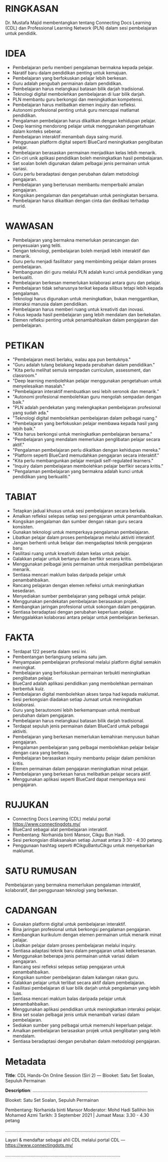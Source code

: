 # RINGKASAN
Dr. Mustafa Majid membentangkan tentang Connecting Docs Learning (CDL) dan Professional Learning Network (PLN) dalam sesi pembelajaran untuk pendidik.

# IDEA
- Pembelajaran perlu memberi pengalaman bermakna kepada pelajar.
- Naratif baru dalam pendidikan penting untuk kemajuan.
- Pembelajaran yang berfokuskan pelajar lebih berkesan.
- Guru adalah pengubah permainan dalam pendidikan.
- Pembelajaran harus melangkaui batasan bilik darjah tradisional.
- Teknologi digital membolehkan pembelajaran di luar bilik darjah.
- PLN membantu guru berkongsi dan meningkatkan kompetensi.
- Pembelajaran harus melibatkan elemen inquiry dan refleksi.
- Autonomi profesional penting untuk guru mencapai matlamat pendidikan.
- Pengalaman pembelajaran harus dikaitkan dengan kehidupan pelajar.
- Deep learning mendorong pelajar untuk menggunakan pengetahuan dalam konteks sebenar.
- Pembelajaran interaktif menambah daya saing murid.
- Penggunaan platform digital seperti BlueCard meningkatkan penglibatan pelajar.
- Pembelajaran berasaskan permainan menjadikan kelas lebih menarik.
- Ciri-ciri unik aplikasi pendidikan boleh meningkatkan hasil pembelajaran.
- Set soalan boleh digunakan dalam pelbagai jenis permainan untuk variasi.
- Guru perlu beradaptasi dengan perubahan dalam metodologi pengajaran.
- Pembelajaran yang berterusan membantu memperbaiki amalan pengajaran.
- Kongsikan pengalaman dan pengetahuan untuk peningkatan bersama.
- Pembelajaran harus dikaitkan dengan cinta dan dedikasi terhadap murid.

# WAWASAN
- Pembelajaran yang bermakna memerlukan perancangan dan penyesuaian yang teliti.
- Dengan teknologi, pembelajaran boleh menjadi lebih interaktif dan menarik.
- Guru perlu menjadi fasilitator yang membimbing pelajar dalam proses pembelajaran.
- Pembangunan diri guru melalui PLN adalah kunci untuk pendidikan yang berkualiti.
- Pembelajaran berkesan memerlukan kolaborasi antara guru dan pelajar.
- Pembelajaran tidak seharusnya terikat kepada silibus tetapi lebih kepada pengalaman.
- Teknologi harus digunakan untuk meningkatkan, bukan menggantikan, interaksi manusia dalam pendidikan.
- Pembelajaran harus memberi ruang untuk kreativiti dan inovasi.
- Fokus kepada hasil pembelajaran yang lebih mendalam dan berkekalan.
- Elemen refleksi penting untuk penambahbaikan dalam pengajaran dan pembelajaran.

# PETIKAN
- "Pembelajaran mesti berlaku, walau apa pun bentuknya."
- "Guru adalah tulang belakang kepada perubahan dalam pendidikan."
- "Kita perlu melihat semula sempadan curriculum, assessment, dan classroom."
- "Deep learning membolehkan pelajar menggunakan pengetahuan untuk menyelesaikan masalah."
- "Pembelajaran interaktif membuatkan sesi lebih seronok dan menarik."
- "Autonomi profesional membolehkan guru mengolah sempadan dengan baik."
- "PLN adalah pendekatan yang melengkapkan pembelajaran profesional yang sudah ada."
- "Teknologi digital membolehkan pembelajaran dalam pelbagai ruang."
- "Pembelajaran yang berfokuskan pelajar membawa kepada hasil yang lebih baik."
- "Kita harus berkongsi untuk meningkatkan pembelajaran bersama."
- "Pembelajaran yang mendalam memerlukan penglibatan pelajar secara aktif."
- "Pengalaman pembelajaran perlu dikaitkan dengan kehidupan mereka."
- "Platform seperti BlueCard memudahkan pengajaran secara interaktif."
- "Kita perlu membangunkan pelajar menjadi self-regulated learners."
- "Inquiry dalam pembelajaran membolehkan pelajar berfikir secara kritis."
- "Pengalaman pembelajaran yang bermakna adalah kunci untuk pendidikan yang berkualiti."

# TABIAT
- Tetapkan jadual khusus untuk sesi pembelajaran secara berkala.
- Amalkan refleksi selepas setiap sesi pengajaran untuk penambahbaikan.
- Kongsikan pengalaman dan sumber dengan rakan guru secara konsisten.
- Gunakan teknologi untuk memperkaya pengalaman pembelajaran.
- Libatkan pelajar dalam proses pembelajaran melalui aktiviti interaktif.
- Jangan berhenti untuk belajar dan mengadaptasi teknik pengajaran baru.
- Fasilitasi ruang untuk kreativiti dalam kelas untuk pelajar.
- Galakkan pelajar untuk bertanya dan berfikir secara kritis.
- Menggunakan pelbagai jenis permainan untuk menjadikan pembelajaran menarik.
- Sentiasa mencari maklum balas daripada pelajar untuk penambahbaikan.
- Rancang pelajaran dengan elemen refleksi untuk meningkatkan kesedaran.
- Menyediakan sumber pembelajaran yang pelbagai untuk pelajar.
- Menggunakan pendekatan pembelajaran berasaskan projek.
- Kembangkan jaringan profesional untuk sokongan dalam pengajaran.
- Sentiasa beradaptasi dengan perubahan keperluan pelajar.
- Menggalakkan kolaborasi antara pelajar untuk pembelajaran berkesan.

# FAKTA
- Terdapat 122 peserta dalam sesi ini.
- Pembentangan berlangsung selama satu jam.
- Penyampaian pembelajaran profesional melalui platform digital semakin meningkat.
- Pembelajaran yang berfokuskan permainan terbukti meningkatkan penglibatan pelajar.
- BlueCard adalah aplikasi pendidikan yang membolehkan permainan berbentuk kuiz.
- Pembelajaran digital membolehkan akses tanpa had kepada maklumat.
- Sesi perkongsian diadakan setiap Jumaat untuk meningkatkan kolaborasi.
- Guru yang berautonomi lebih berkemampuan untuk membuat perubahan dalam pengajaran.
- Pembelajaran harus melangkaui batasan bilik darjah tradisional.
- Terdapat sepuluh jenis permainan dalam BlueCard untuk pelbagai aktiviti.
- Pembelajaran yang berkesan memerlukan kemahiran menyusun bahan pengajaran.
- Pengalaman pembelajaran yang pelbagai membolehkan pelajar belajar dengan cara yang berbeza.
- Pembelajaran berasaskan inquiry membantu pelajar dalam pemikiran kritis.
- Elemen permainan dalam pengajaran meningkatkan minat pelajar.
- Pembelajaran yang berkesan harus melibatkan pelajar secara aktif.
- Menggunakan aplikasi seperti BlueCard dapat memperkaya sesi pengajaran.

# RUJUKAN
- Connecting Docs Learning (CDL) melalui portal https://www.connectingdots.my/
- BlueCard sebagai alat pembelajaran interaktif.
- Pembentang: Norhanida binti Mansor, Cikgu Bun Hadi.
- Sesi perkongsian dilaksanakan setiap Jumaat antara 3:30 - 4:30 petang.
- Penggunaan hashtag seperti #CikguBantuCikgu untuk menyebarkan maklumat.

# SATU RUMUSAN
Pembelajaran yang bermakna memerlukan pengalaman interaktif, kolaboratif, dan penggunaan teknologi yang berkesan.

# CADANGAN
- Gunakan platform digital untuk pembelajaran interaktif.
- Bina jaringan profesional untuk berkongsi pengalaman pengajaran.
- Kembangkan kurikulum dengan elemen permainan untuk menarik minat pelajar.
- Libatkan pelajar dalam proses pembelajaran melalui inquiry.
- Sentiasa adaptasi teknik baru dalam pengajaran untuk keberkesanan.
- Menggunakan beberapa jenis permainan untuk variasi dalam pengajaran.
- Rancang sesi refleksi selepas setiap pengajaran untuk penambahbaikan.
- Kongsikan sumber pembelajaran dalam kalangan rakan guru.
- Galakkan pelajar untuk terlibat secara aktif dalam pembelajaran.
- Fasilitasi pembelajaran di luar bilik darjah untuk pengalaman yang lebih luas.
- Sentiasa mencari maklum balas daripada pelajar untuk penambahbaikan.
- Menggunakan aplikasi pendidikan untuk meningkatkan interaksi pelajar.
- Bina set soalan pelbagai jenis untuk menambah variasi dalam pembelajaran.
- Sediakan sumber yang pelbagai untuk memenuhi keperluan pelajar.
- Amalkan pembelajaran berasaskan projek untuk penglibatan yang lebih mendalam.
- Sentiasa beradaptasi dengan perubahan dalam metodologi pengajaran.

# Metadata
**Title**: CDL Hands-On Online Session (Siri 2) — Blooket: Satu Set Soalan, Sepuluh Permainan

**Description**: ...........................................................................................

Blooket: Satu Set Soalan, Sepuluh Permainan

Pembentang: Norhanida binti Mansor 
Moderator: Mohd Hadi Sallihin bin Mohamed Azmi 
Tarikh: 3 September 2021   |   Jumaat
Masa: 3.30 - 4.30 petang

...........................................................................................

Layari & mendaftar sebagai ahli CDL melalui portal CDL — https://www.connectingdots.my/

...........................................................................................